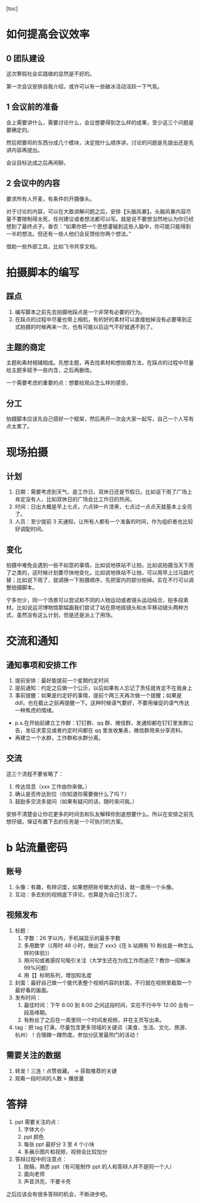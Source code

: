 [toc]

# 如何提高会议效率

## 0 团队建设

这次寒假社会实践做的显然是不好的。

第一次会议安排自我介绍，或许可以有一些破冰活动活跃一下气氛。

## 1 会议前的准备

会上需要讲什么，需要讨论什么，会议想要得到怎么样的成果，至少这三个问题是要确定的。

然后把要将的东西分成几个模块，决定按什么顺序讲，讨论的问题是先提出还是先讲内容再提出。

会议目标达成之后再闲聊。

## 2 会议中的内容

要求所有人开麦，有条件的开摄像头。

对于讨论的内容，可以在大致讲解问题之后，安排【头脑风暴】。头脑风暴内容尽量不要限制得太死，任何建议或者想法都可以写。就是说不要想当然地认为你已经想到了最终点子。香农：“如果你把一个思想灌输到这些人脑中，你可能只能得到一半的想法。但还有一些人他们会反馈给你两个想法。”

借助一些外部工具，比如飞书共享文档。

# 拍摄脚本的编写

## 踩点

1. 编写脚本之前先去拍摄地踩点是一个非常有必要的行为。
2. 在踩点的过程中尽量也带上相机，有的好的素材可以直接拍掉没有必要等到正式拍摄的时候再来一次，也有可能以后运气不好就遇不到了。

## 主题的商定

主题和素材相辅相成。先想主题，再去找素材和想拍摄方法，在踩点的过程中尽量给主题多赋予一些内含，之后再删改。

一个需要考虑的重要的点：想要给观众怎么样的感受。

## 分工

拍摄脚本应该先自己搭好一个框架，然后再开一次会大家一起写，自己一个人写有点太累了。

# 现场拍摄

## 计划

1. 日期：需要考虑到天气、是工作日、双休日还是节假日。比如说下雨了广场上肯定没有人，比如双休日的广场会比工作日的热闹。
2. 时间：日出大概是早上七点，六点钟一片漆黑，七点过一点点天就基本上全亮了。
3. 人员：至少提前 3 天通知，让所有人都有一个准备的时间，作为组织者也比较好调配时间。

## 变化

拍摄中难免会遇到一些不如意的事情，比如说地铁站不让拍，比如说拍摄当天下雨了之类的，这时候计划要尽快地变化。比如说地铁站不让拍，可以用早上过马路代替；比如说下雨了，就调换一下拍摄顺序，先把室内的部分拍掉。实在不行可以调整拍摄脚本。

宁多勿少，同一个场景可以尝试和不同的人物运动或者镜头运动结合，拍多段素材。比如说运河博物馆那幅画我们尝试了站在原地摇镜头和水平移动镜头两种方式，虽然没有这么计划，但是还是派上了用场。

# 交流和通知

## 通知事项和安排工作

1. 提前安排：最好能提前一个星期约定时间
2. 提前通知：约定之后做一个公示，以后如果有人忘记了责任就肯定不在我身上
3. 事前提醒：如果是约定好的事情，提前个两三天再次做一个提醒；如果是 ddl，也在截止之前再提醒一下。这种时候语气要好，不要用催促的语气传达一种焦虑的情绪。

- p.s.在开始前建立工作群：钉钉群、qq 群、微信群，发通知都在钉钉里发群公告，发征求意见或者约定时间都在 qq 里发收集表，微信群用来分享资料。
- 再建立一个水群，工作群和水群分离。

## 交流

这三个流程不要省略了：

1. 传达信息（xxx 工作由你来做。）
2. 确认是否传达到位（你知道你需要做什么了吗？）
3. 鼓励多交流多提问（如果有疑问的话，随时来问我。）

安排不清楚会让你花更多的时间去和队友解释你到底想要什么。所以在安排之前先想仔细，保证布置下去的任务是一个可执行的方案。

# b 站流量密码

## 账号

1. 头像：有趣，有辨识度，如果想把账号做大的话，就一直用一个头像。
2. 互动：多去别的视频底下评论，也算是为自己引流了。

## 视频发布

1. 标题：
   1. 字数：26 字以内，手机端显示的最多字数
   2. 多用数字（《用时 48 小时，做出了 xxx》《在 b 站拥有 10 粉丝是一种怎么样的体验》）
   3. 用问句或者感叹句吸引关注（大学生还在为找工作而迷茫？教你一招解决 99%问题）
   4. 用【】标明系列，增加知名度
2. 封面：最好自己做一个能代表整个视频内容的封面，不行就在视频里截取一个最好看的画面。
3. 发布时间：
   1. 最佳时间：下午 6:00 到 8:00 之间这段时间，实在不行中午 12:00 会有一段高峰期。
   2. 有粉丝了之后在一周里同一个时间发视频，并在主页写出来。
4. tag：把 tag 打满，尽量包含更多领域的关键词（美食、生活、文化、旅游、杭州）！合理蹭一蹭热度。参加分区里最热门的活动！

## 需要关注的数据

1. 转发！三连！点赞收藏。 -> 获取推荐的关键
2. 观看一段时间的人数 > 播放量

# 答辩

1. ppt 需要关注的点：
   1. 字体大小
   2. ppt 颜色
   3. 每张 ppt 最好分 3 至 4 个小块
   4. 多展示图片和视频，视频会比较加分
2. 答辩过程中的注意点：
   1. 脱稿，熟悉 ppt（有可能制作 ppt 的人和答辩人并不是同一个人）
   2. 面向老师
   3. 声音洪亮，不要卡壳

之后应该会有很多答辩的机会，不断进步吧。
